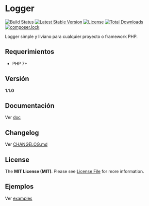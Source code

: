 Logger
======

[![Build Status](https://travis-ci.org/mostofreddy/loggy.svg?branch=master)](https://travis-ci.org/mostofreddy/loggy)
[![Latest Stable Version](https://poser.pugx.org/mostofreddy/loggy/v/stable.svg)](https://packagist.org/packages/mostofreddy/loggy)
[![License](https://poser.pugx.org/mostofreddy/loggy/license.svg)](https://packagist.org/packages/mostofreddy/loggy)
[![Total Downloads](https://poser.pugx.org/mostofreddy/loggy/downloads.svg)](https://packagist.org/packages/mostofreddy/loggy)
[![composer.lock](https://poser.pugx.org/mostofreddy/loggy/composerlock)](https://packagist.org/packages/mostofreddy/loggy)

Logger simple y liviano para cualquier proyecto o framework PHP.

Requerimientos
--------------

* PHP 7+

Versión
-------

__1.1.0__

Documentación
-------

Ver [doc](doc/README.md)

Changelog
--------

Ver [CHANGELOG.md](CHANGELOG.md)

License
-------

The __MIT License (MIT)__. Please see [License File](LICENSE.md) for more information.

Ejemplos
-------

Ver [examples](examples/README.md)

